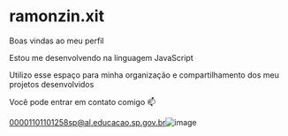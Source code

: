 # ramonzin.xit

Boas vindas ao meu perfil

Estou me desenvolvendo na linguagem JavaScript

Utilizo esse espaço para minha organização e compartilhamento dos meu projetos desenvolvidos

Você pode entrar em contato comigo 📫

00001101101258sp@al.educacao.sp.gov.br![![image](https://github.com/Bradlip/ramonzin.xit/assets/171102835/cb4bf5bc-0bd8-4b97-9318-a27146d3bdfb)
](link)
